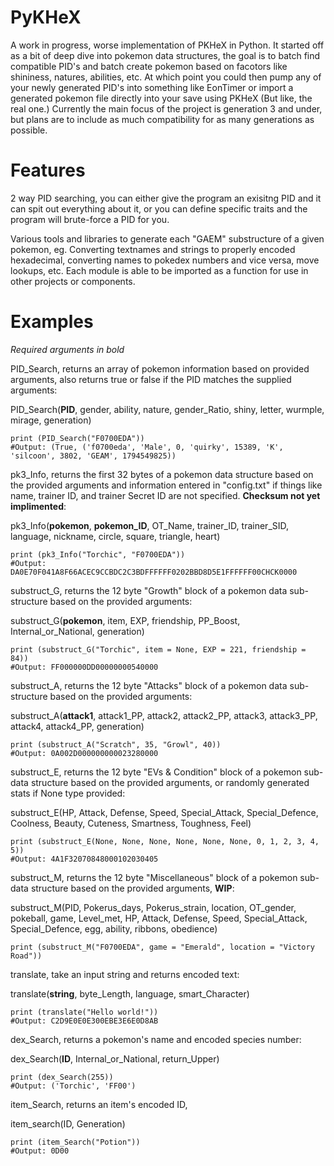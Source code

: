 # PyKHeX
A work in progress, worse implementation of PKHeX in Python. It started off as a bit of deep dive into pokemon data structures, the goal is to batch find compatible PID's and batch create pokemon based on facotors like shininess, natures, abilities, etc. At which point you could then pump any of your newly generated PID's into something like EonTimer or import a generated pokemon file directly into your save using PKHeX (But like, the real one.) Currently the main focus of the project is generation 3 and under, but plans are to include as much compatibility for as many generations as possible.

# Features
2 way PID searching, you can either give the program an exisitng PID and it can spit out everything about it, or you can define specific traits and the program will brute-force a PID for you.

Various tools and libraries to generate each "GAEM" substructure of a given pokemon, eg. Converting textnames and strings to properly encoded hexadecimal, converting names to pokedex numbers and vice versa, move lookups, etc. Each module is able to be imported as a function for use in other projects or components.

# Examples
*Required arguments in bold*

PID_Search, returns an array of pokemon information based on provided arguments, also returns true or false if the PID matches the supplied arguments:

PID_Search(**PID**, gender, ability, nature, gender_Ratio, shiny, letter, wurmple, mirage, generation)
```
print (PID_Search("F0700EDA"))
#Output: (True, ('f0700eda', 'Male', 0, 'quirky', 15389, 'K', 'silcoon', 3802, 'GEAM', 1794549825))
```

pk3_Info, returns the first 32 bytes of a pokemon data structure based on the provided arguments and information entered in "config.txt" if things like name, trainer ID, and trainer Secret ID are not specified. **Checksum not yet implimented**:

pk3_Info(**pokemon**, **pokemon_ID**, OT_Name, trainer_ID, trainer_SID, language, nickname, circle, square, triangle, heart)

```
print (pk3_Info("Torchic", "F0700EDA"))
#Output: DA0E70F041A8F66ACEC9CCBDC2C3BDFFFFFF0202BBD8D5E1FFFFFF00CHCK0000
```

substruct_G, returns the 12 byte "Growth" block of a pokemon data sub-structure based on the provided arguments:

substruct_G(**pokemon**, item, EXP, friendship, PP_Boost, Internal_or_National, generation)

```
print (substruct_G("Torchic", item = None, EXP = 221, friendship = 84))
#Output: FF000000DD00000000540000
```

substruct_A, returns the 12 byte "Attacks" block of a pokemon data sub-structure based on the provided arguments:

substruct_A(**attack1**, attack1_PP, attack2, attack2_PP, attack3, attack3_PP, attack4, attack4_PP, generation)
```
print (substruct_A("Scratch", 35, "Growl", 40))
#Output: 0A002D000000000023280000
```

substruct_E, returns the 12 byte "EVs & Condition" block of a pokemon sub-data structure based on the provided arguments, or randomly generated stats if None type provided:

substruct_E(HP, Attack, Defense, Speed, Special_Attack, Special_Defence, Coolness, Beauty, Cuteness, Smartness, Toughness, Feel)
```
print (substruct_E(None, None, None, None, None, None, 0, 1, 2, 3, 4, 5))
#Output: 4A1F32070848000102030405
```

substruct_M, returns the 12 byte "Miscellaneous" block of a pokemon sub-data structure based on the provided arguments, **WIP**:

substruct_M(PID, Pokerus_days, Pokerus_strain, location, OT_gender, pokeball, game, Level_met, HP, Attack, Defense, Speed, Special_Attack, Special_Defence, egg, ability, ribbons, obedience)
```
print (substruct_M("F0700EDA", game = "Emerald", location = "Victory Road"))
```

translate, take an input string and returns encoded text:

translate(**string**, byte_Length, language, smart_Character)
```
print (translate("Hello world!"))
#Output: C2D9E0E0E300EBE3E6E0D8AB
```

dex_Search, returns a pokemon's name and encoded species number:

dex_Search(**ID**, Internal_or_National, return_Upper)
```
print (dex_Search(255))
#Output: ('Torchic', 'FF00')
```

item_Search, returns an item's encoded ID,

item_search(ID, Generation)
```
print (item_Search("Potion"))
#Output: 0D00
